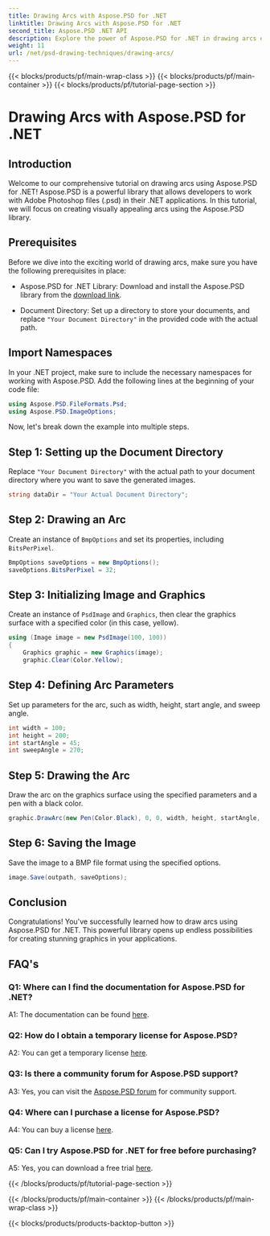 ```yaml
---
title: Drawing Arcs with Aspose.PSD for .NET
linktitle: Drawing Arcs with Aspose.PSD for .NET
second_title: Aspose.PSD .NET API
description: Explore the power of Aspose.PSD for .NET in drawing arcs effortlessly. Follow our step-by-step tutorial for stunning graphics in your applications.
weight: 11
url: /net/psd-drawing-techniques/drawing-arcs/
---
```


{{< blocks/products/pf/main-wrap-class >}}
{{< blocks/products/pf/main-container >}}
{{< blocks/products/pf/tutorial-page-section >}}

# Drawing Arcs with Aspose.PSD for .NET

## Introduction

Welcome to our comprehensive tutorial on drawing arcs using Aspose.PSD for .NET! Aspose.PSD is a powerful library that allows developers to work with Adobe Photoshop files (.psd) in their .NET applications. In this tutorial, we will focus on creating visually appealing arcs using the Aspose.PSD library.

## Prerequisites

Before we dive into the exciting world of drawing arcs, make sure you have the following prerequisites in place:

- Aspose.PSD for .NET Library: Download and install the Aspose.PSD library from the [download link](https://releases.aspose.com/psd/net/).

- Document Directory: Set up a directory to store your documents, and replace `"Your Document Directory"` in the provided code with the actual path.

## Import Namespaces

In your .NET project, make sure to include the necessary namespaces for working with Aspose.PSD. Add the following lines at the beginning of your code file:

```csharp
using Aspose.PSD.FileFormats.Psd;
using Aspose.PSD.ImageOptions;
```

Now, let's break down the example into multiple steps.

## Step 1: Setting up the Document Directory

Replace `"Your Document Directory"` with the actual path to your document directory where you want to save the generated images.

```csharp
string dataDir = "Your Actual Document Directory";
```

## Step 2: Drawing an Arc

Create an instance of `BmpOptions` and set its properties, including `BitsPerPixel`.

```csharp
BmpOptions saveOptions = new BmpOptions();
saveOptions.BitsPerPixel = 32;
```

## Step 3: Initializing Image and Graphics

Create an instance of `PsdImage` and `Graphics`, then clear the graphics surface with a specified color (in this case, yellow).

```csharp
using (Image image = new PsdImage(100, 100))
{
    Graphics graphic = new Graphics(image);
    graphic.Clear(Color.Yellow);
```

## Step 4: Defining Arc Parameters

Set up parameters for the arc, such as width, height, start angle, and sweep angle.

```csharp
int width = 100;
int height = 200;
int startAngle = 45;
int sweepAngle = 270;
```

## Step 5: Drawing the Arc

Draw the arc on the graphics surface using the specified parameters and a pen with a black color.

```csharp
graphic.DrawArc(new Pen(Color.Black), 0, 0, width, height, startAngle, sweepAngle);
```

## Step 6: Saving the Image

Save the image to a BMP file format using the specified options.

```csharp
image.Save(outpath, saveOptions);
```

## Conclusion

Congratulations! You've successfully learned how to draw arcs using Aspose.PSD for .NET. This powerful library opens up endless possibilities for creating stunning graphics in your applications.

## FAQ's

### Q1: Where can I find the documentation for Aspose.PSD for .NET?

A1: The documentation can be found [here](https://reference.aspose.com/psd/net/).

### Q2: How do I obtain a temporary license for Aspose.PSD?

A2: You can get a temporary license [here](https://purchase.aspose.com/temporary-license/).

### Q3: Is there a community forum for Aspose.PSD support?

A3: Yes, you can visit the [Aspose.PSD forum](https://forum.aspose.com/c/psd/34) for community support.

### Q4: Where can I purchase a license for Aspose.PSD?

A4: You can buy a license [here](https://purchase.aspose.com/buy).

### Q5: Can I try Aspose.PSD for .NET for free before purchasing?

A5: Yes, you can download a free trial [here](https://releases.aspose.com/).


{{< /blocks/products/pf/tutorial-page-section >}}

{{< /blocks/products/pf/main-container >}}
{{< /blocks/products/pf/main-wrap-class >}}

{{< blocks/products/products-backtop-button >}}
